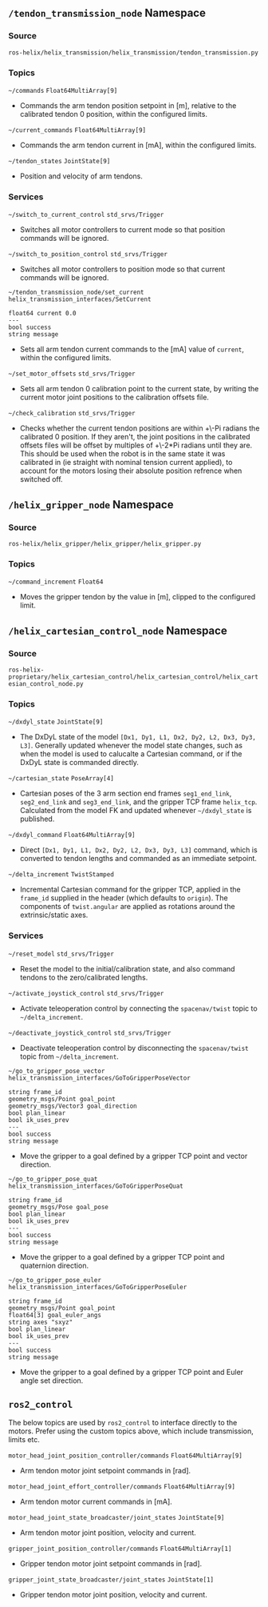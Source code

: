 ## `/tendon_transmission_node` Namespace

### Source
`ros-helix/helix_transmission/helix_transmission/tendon_transmission.py`

### Topics

`~/commands` `Float64MultiArray[9]`
- Commands the arm tendon position setpoint in [m], relative to the calibrated tendon 0 position, within the configured limits.

`~/current_commands` `Float64MultiArray[9]`
- Commands the arm tendon current in [mA], within the configured limits.

`~/tendon_states` `JointState[9]`
- Position and velocity of arm tendons.

### Services

`~/switch_to_current_control` `std_srvs/Trigger`
- Switches all motor controllers to current mode so that position commands will be ignored.

`~/switch_to_position_control` `std_srvs/Trigger`
- Switches all motor controllers to position mode so that current commands will be ignored.


`~/tendon_transmission_node/set_current` `helix_transmission_interfaces/SetCurrent`

```
float64 current 0.0
---
bool success
string message
```

- Sets all arm tendon current commands to the [mA] value of `current`, within the configured limits.

`~/set_motor_offsets` `std_srvs/Trigger`
- Sets all arm tendon 0 calibration point to the current state, by writing the current motor joint positions to the calibration offsets file.

`~/check_calibration` `std_srvs/Trigger`
- Checks whether the current tendon positions are within +\\-Pi radians the calibrated 0 position. If they aren't, the joint positions in the calibrated offsets files will be offset by multiples of +\\-2*Pi radians until they are. This should be used when the robot is in the same state it was calibrated in (ie straight with nominal tension current applied), to account for the motors losing their absolute position refrence when switched off.

## `/helix_gripper_node` Namespace

### Source
`ros-helix/helix_gripper/helix_gripper/helix_gripper.py`

### Topics

`~/command_increment` `Float64`
- Moves the gripper tendon by the value in [m], clipped to the configured limit.

## `/helix_cartesian_control_node` Namespace

### Source
`ros-helix-proprietary/helix_cartesian_control/helix_cartesian_control/helix_cartesian_control_node.py`

### Topics

`~/dxdyl_state` `JointState[9]`
- The DxDyL state of the model `[Dx1, Dy1, L1, Dx2, Dy2, L2, Dx3, Dy3, L3]`. Generally updated whenever the model state changes, such as when the model is used to calucalte a Cartesian command, or if the DxDyL state is commanded directly.

`~/cartesian_state` `PoseArray[4]`
- Cartesian poses of the 3 arm section end frames `seg1_end_link`, `seg2_end_link` and `seg3_end_link`, and the gripper TCP frame `helix_tcp`. Calculated from the model FK and updated whenever `~/dxdyl_state` is published.

`~/dxdyl_command` `Float64MultiArray[9]`
- Direct `[Dx1, Dy1, L1, Dx2, Dy2, L2, Dx3, Dy3, L3]` command, which is converted to tendon lengths and commanded as an immediate setpoint. 

`~/delta_increment`  `TwistStamped`
- Incremental Cartesian command for the gripper TCP, applied in the `frame_id` supplied in the header (which defaults to `origin`). The components of `twist.angular` are applied as rotations around the extrinsic/static axes.

### Services

`~/reset_model` `std_srvs/Trigger`
- Reset the model to the initial/calibration state, and also command tendons to the zero/calibrated lengths.

`~/activate_joystick_control` `std_srvs/Trigger`
- Activate teleoperation control by connecting the `spacenav/twist` topic to `~/delta_increment`.

`~/deactivate_joystick_control` `std_srvs/Trigger`
- Deactivate teleoperation control by disconnecting the `spacenav/twist` topic from `~/delta_increment`.

`~/go_to_gripper_pose_vector` `helix_transmission_interfaces/GoToGripperPoseVector`

```
string frame_id
geometry_msgs/Point goal_point
geometry_msgs/Vector3 goal_direction
bool plan_linear
bool ik_uses_prev
---
bool success
string message
```
- Move the gripper to a goal defined by a gripper TCP point and vector direction.

`~/go_to_gripper_pose_quat` `helix_transmission_interfaces/GoToGripperPoseQuat`
```
string frame_id
geometry_msgs/Pose goal_pose
bool plan_linear
bool ik_uses_prev
---
bool success
string message
```
- Move the gripper to a goal defined by a gripper TCP point and quaternion direction.

`~/go_to_gripper_pose_euler` `helix_transmission_interfaces/GoToGripperPoseEuler`
```
string frame_id
geometry_msgs/Point goal_point
float64[3] goal_euler_angs
string axes "sxyz"
bool plan_linear
bool ik_uses_prev
---
bool success
string message
```
- Move the gripper to a goal defined by a gripper TCP point and Euler angle set direction.

## `ros2_control`

The below topics are used by `ros2_control` to interface directly to the motors. Prefer using the custom topics above, which include transmission, limits etc.

`motor_head_joint_position_controller/commands` `Float64MultiArray[9]`
- Arm tendon motor joint setpoint commands in [rad].

`motor_head_joint_effort_controller/commands` `Float64MultiArray[9]`
- Arm tendon motor current commands in [mA].

`motor_head_joint_state_broadcaster/joint_states` `JointState[9]`
- Arm tendon motor joint position, velocity and current.

`gripper_joint_position_controller/commands` `Float64MultiArray[1]`
- Gripper tendon motor joint setpoint commands in [rad].

`gripper_joint_state_broadcaster/joint_states` `JointState[1]`
- Gripper tendon motor joint position, velocity and current.
